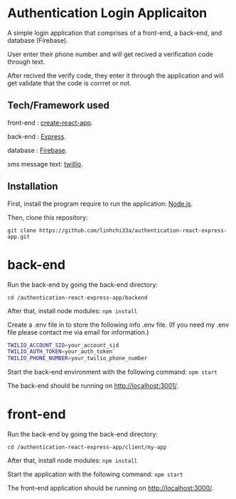 # Authentication Login Applicaiton
A simple login application that comprises of a front-end, a back-end, and database (Firebase).

User enter their phone number and will get recived a verification code through text.

After recived the verify code, they enter it through the application and will get validate that the code is corrret or not.

## Tech/Framework used
front-end : [create-react-app](https://github.com/facebook/create-react-app).

back-end : [Express](https://www.npmjs.com/package/express).

database : [Firebase](https://firebase.google.com).

sms message text: [twillio](https://www.twilio.com).

## Installation
First, install the program require to run the application: [Node.js](https://nodejs.org/en/download/).

Then, clone this repository:

`git clone https://github.com/linhchi33a/authentication-react-express-app.git`

# back-end
Run the back-end by going the back-end directory:

`cd /authentication-react-express-app/backend`

After that, install node modules:
`npm install`

Create a .env file in to store the following info .env file. (If you need my .env file please contact me via email for information.)

```bash
TWILIO_ACCOUNT_SID=your_account_sid
TWILIO_AUTH_TOKEN=your_auth_token`
TWILIO_PHONE_NUMBER=your_twilio_phone_number
```

Start the back-end environment with the following command:
`npm start`

The back-end should be running on [http://localhost:3001/](http://localhost:3001/).

# front-end
Run the back-end by going the back-end directory:

`cd /authentication-react-express-app/client/my-app`

After that, install node modules:
`npm install`


Start the application with the following command:
`npm start`

The front-end application should be running on [http://localhost:3000/](http://localhost:3000/).
